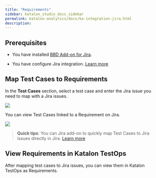 ```yaml
---
title: "Requirements" 
sidebar: katalon_studio_docs_sidebar
permalink: katalon-analytics/docs/ka-integration-jira.html 
description: 
---
```

## Prerequisites

- You have installed [BBD Add-on for Jira](https://marketplace.atlassian.com/apps/1217501/katalon-bdd-test-automation-for-jira?hosting=cloud&tab=overview).

- You have configure Jira integration. [Learn more](https://docs.katalon.com/katalon-analytics/docs/kt-jira-config.html)

## Map Test Cases to Requirements

In the **Test Cases** section, select a test case and enter the Jira issue you need to map with a Jira issues.

<img src="https://github.com/katalon-studio/docs-images/raw/master/katalon-analytics/docs/ka-integration-jira/requirements-testops.png" width="" height="">

You can view Test Cases linked to a Requirement on Jira.

<img src="https://github.com/katalon-studio/docs-images/raw/master/katalon-analytics/docs/ka-integration-jira/linked-test-case.png" width="" height="">

> **Quick tips**: You can Jira add-on to quickly map Test Cases to Jira Issues directly in Jira. [Learn more](https://docs.katalon.com/katalon-analytics/docs/kt-jira-issue.html)

## View Requirements in Katalon TestOps

After mapping test cases to Jira issues, you can view them in Katalon TestOps as Requirements.


